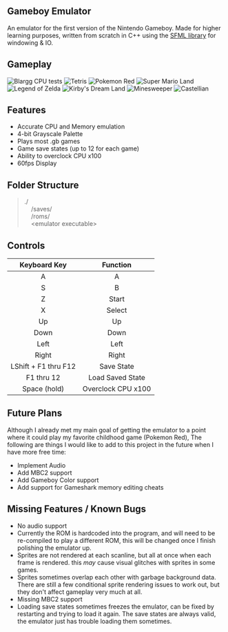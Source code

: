 ## Gameboy Emulator

An emulator for the first version of the Nintendo Gameboy. Made for higher learning purposes, written from scratch in C++ using the [SFML library](http://www.sfml-dev.org/) for windowing & IO.

## Gameplay

![Blargg CPU tests](http://i.imgur.com/E0nMTgH.png)
![Tetris](http://i.imgur.com/FHt1keh.gif)
![Pokemon Red](http://i.imgur.com/PUo40EL.gif)
![Super Mario Land](http://i.imgur.com/Z9AWO9v.gif)   
![Legend of Zelda](http://i.imgur.com/Hbl72G9.gif)
![Kirby's Dream Land](http://i.imgur.com/vbEQ3Qk.gif)
![Minesweeper](http://i.imgur.com/Hv2fjPt.gif)
![Castellian](http://i.imgur.com/V8jyx4H.gif)

## Features
* Accurate CPU and Memory emulation
* 4-bit Grayscale Palette
* Plays most .gb games
* Game save states (up to 12 for each game)
* Ability to overclock CPU x100
* 60fps Display

## Folder Structure

> ./   
> &nbsp;&nbsp;&nbsp;&nbsp;/saves/   
> &nbsp;&nbsp;&nbsp;&nbsp;/roms/   
> &nbsp;&nbsp;&nbsp;&nbsp;\<emulator executable>

## Controls

| Keyboard Key | Function |
| :-: | :-------: |
| A | A |
| S | B |
| Z | Start |
| X | Select |
| Up | Up |
| Down | Down |
| Left | Left |
| Right | Right |
| LShift + F1 thru F12 | Save State |
| F1 thru 12 | Load Saved State |
| Space (hold) | Overclock CPU x100 |

## Future Plans

Although I already met my main goal of getting the emulator to a point where it could play my favorite childhood game (Pokemon Red), The following are things I would like to add to this project in the future when I have more free time:

* Implement Audio
* Add MBC2 support
* Add Gameboy Color support
* Add support for Gameshark memory editing cheats

## Missing Features / Known Bugs
* No audio support
* Currently the ROM is hardcoded into the program, and will need to be re-compiled to play a different ROM, this will be changed once I finish polishing the emulator up.
* Sprites are not rendered at each scanline, but all at once when each frame is rendered. this *may* cause visual glitches with sprites in some games.
* Sprites sometimes overlap each other with garbage background data. There are still a few conditional sprite rendering issues to work out, but they don't affect gameplay very much at all.
* Missing MBC2 support
* Loading save states sometimes freezes the emulator, can be fixed by restarting and trying to load it again. The save states are always valid, the emulator just has trouble loading them sometimes.
